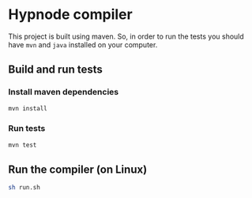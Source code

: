 # Hypnode compiler

This project is built using maven. So, in order to run the tests you should have `mvn` and `java` installed on your computer.

## Build and run tests

### Install maven dependencies

```sh
mvn install
```

### Run tests

```sh
mvn test
```

## Run the compiler (on Linux)

```sh
sh run.sh
```
